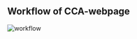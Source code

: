 ## Workflow of CCA-webpage

![workflow](https://user-images.githubusercontent.com/54661241/159837735-0ab94481-c75b-431c-9e45-4594d982a7bd.png)
